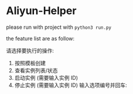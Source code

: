 # Aliyun-Helper

please run with project with `python3 run.py`

the feature list are as follow:

请选择要执行的操作:
1) 按照模板创建
2) 查看实例列表/状态
3) 启动实例 (需要输入实例 ID)
4) 停止实例 (需要输入实例 ID)
输入选项编号并回车: 
